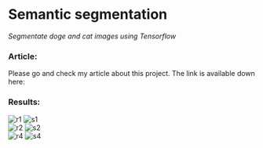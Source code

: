 # Semantic segmentation 
*Segmentate doge and cat images using Tensorflow*

### Article:
Please go and check my article about this project. The link is available down here: <br>


### Results:
![r1](https://user-images.githubusercontent.com/91404054/199533892-266721fe-4f88-442b-82a8-2f017148727b.png)
![s1](https://user-images.githubusercontent.com/91404054/199533904-c3978d1a-3b41-4920-8e84-176089bc9420.png) <br>
![r2](https://user-images.githubusercontent.com/91404054/199534048-0309e973-1746-4914-b3f5-dc60d5546225.png)
![s2](https://user-images.githubusercontent.com/91404054/199534064-884d9546-960d-4907-8867-d0c48e272046.png) <br>
![r4](https://user-images.githubusercontent.com/91404054/199534334-3864836f-77dd-430f-9d54-2fc86e011e96.png)
![s4](https://user-images.githubusercontent.com/91404054/199534324-8883a1c6-8350-4eae-ba3c-41058c0ea945.png)


